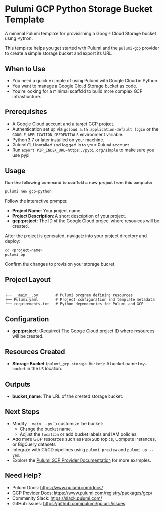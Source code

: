# Pulumi GCP Python Storage Bucket Template

 A minimal Pulumi template for provisioning a Google Cloud Storage bucket using Python.

 This template helps you get started with Pulumi and the `pulumi-gcp` provider to create a simple storage bucket and export its URL.

 ## When to Use

 - You need a quick example of using Pulumi with Google Cloud in Python.
 - You want to manage a Google Cloud Storage bucket as code.
 - You’re looking for a minimal scaffold to build more complex GCP infrastructure.

 ## Prerequisites

 - A Google Cloud account and a target GCP project.
 - Authentication set up via `gcloud auth application-default login` or the `GOOGLE_APPLICATION_CREDENTIALS` environment variable.
 - Python 3.7 or later installed on your machine.
 - Pulumi CLI installed and logged in to your Pulumi account.
 - Run `export PIP_INDEX_URL=https://pypi.org/simple` to make sure you use pypi

 ## Usage

 Run the following command to scaffold a new project from this template:

 ```bash
 pulumi new gcp-python
 ```

 Follow the interactive prompts:
 - **Project Name**: Your project name.
 - **Project Description**: A short description of your project.
 - **gcp:project**: The ID of the Google Cloud project where resources will be created.

 After the project is generated, navigate into your project directory and deploy:

 ```bash
 cd <project-name>
 pulumi up
 ```

 Confirm the changes to provision your storage bucket.

 ## Project Layout

 ```
 .
 ├── __main__.py        # Pulumi program defining resources
 ├── Pulumi.yaml        # Project configuration and template metadata
 └── requirements.txt   # Python dependencies for Pulumi and GCP
 ```

 ## Configuration

 - **gcp:project**: (Required) The Google Cloud project ID where resources will be created.

 ## Resources Created

 - **Storage Bucket** (`pulumi_gcp.storage.Bucket`): A bucket named `my-bucket` in the `US` location.

 ## Outputs

 - **bucket_name**: The URL of the created storage bucket.

 ## Next Steps

 - Modify `__main__.py` to customize the bucket:
   - Change the bucket name.
   - Adjust the `location` or add bucket labels and IAM policies.
 - Add more GCP resources such as Pub/Sub topics, Compute instances, or BigQuery datasets.
 - Integrate with CI/CD pipelines using `pulumi preview` and `pulumi up --yes`.
 - Explore the [Pulumi GCP Provider Documentation](https://www.pulumi.com/registry/packages/gcp/) for more examples.

 ## Need Help?

 - Pulumi Docs: https://www.pulumi.com/docs/
 - GCP Provider Docs: https://www.pulumi.com/registry/packages/gcp/
 - Community Slack: https://slack.pulumi.com/
 - GitHub Issues: https://github.com/pulumi/pulumi/issues

